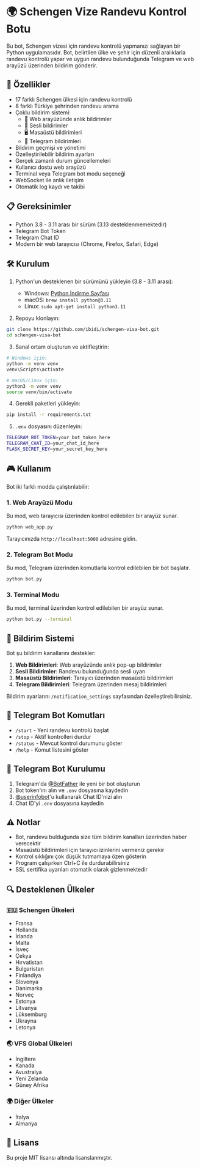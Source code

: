 # 🌍 Schengen Vize Randevu Kontrol Botu

Bu bot, Schengen vizesi için randevu kontrolü yapmanızı sağlayan bir Python uygulamasıdır. Bot, belirtilen ülke ve şehir için düzenli aralıklarla randevu kontrolü yapar ve uygun randevu bulunduğunda Telegram ve web arayüzü üzerinden bildirim gönderir.

## 🚀 Özellikler

- 17 farklı Schengen ülkesi için randevu kontrolü
- 8 farklı Türkiye şehrinden randevu arama
- Çoklu bildirim sistemi:
  - 🔔 Web arayüzünde anlık bildirimler
  - 🎵 Sesli bildirimler
  - 🖥️ Masaüstü bildirimleri
  - 📱 Telegram bildirimleri
- Bildirim geçmişi ve yönetimi
- Özelleştirilebilir bildirim ayarları
- Gerçek zamanlı durum güncellemeleri
- Kullanıcı dostu web arayüzü
- Terminal veya Telegram bot modu seçeneği
- WebSocket ile anlık iletişim
- Otomatik log kaydı ve takibi

## 📋 Gereksinimler

- Python 3.8 - 3.11 arası bir sürüm (3.13 desteklenmemektedir)
- Telegram Bot Token
- Telegram Chat ID
- Modern bir web tarayıcısı (Chrome, Firefox, Safari, Edge)

## 🛠️ Kurulum

1. Python'un desteklenen bir sürümünü yükleyin (3.8 - 3.11 arası):
   - Windows: [Python İndirme Sayfası](https://www.python.org/downloads/)
   - macOS: `brew install python@3.11`
   - Linux: `sudo apt-get install python3.11`

2. Repoyu klonlayın:
```bash
git clone https://github.com/ibidi/schengen-visa-bot.git
cd schengen-visa-bot
```

3. Sanal ortam oluşturun ve aktifleştirin:
```bash
# Windows için:
python -m venv venv
venv\Scripts\activate

# macOS/Linux için:
python3 -m venv venv
source venv/bin/activate
```

4. Gerekli paketleri yükleyin:
```bash
pip install -r requirements.txt
```

5. `.env` dosyasını düzenleyin:
```bash
TELEGRAM_BOT_TOKEN=your_bot_token_here
TELEGRAM_CHAT_ID=your_chat_id_here
FLASK_SECRET_KEY=your_secret_key_here
```

## 🎮 Kullanım

Bot iki farklı modda çalıştırılabilir:

### 1. Web Arayüzü Modu
Bu mod, web tarayıcısı üzerinden kontrol edilebilen bir arayüz sunar.
```bash
python web_app.py
```
Tarayıcınızda `http://localhost:5000` adresine gidin.

### 2. Telegram Bot Modu
Bu mod, Telegram üzerinden komutlarla kontrol edilebilen bir bot başlatır.
```bash
python bot.py
```

### 3. Terminal Modu
Bu mod, terminal üzerinden kontrol edilebilen bir arayüz sunar.
```bash
python bot.py --terminal
```

## 🔔 Bildirim Sistemi

Bot şu bildirim kanallarını destekler:

1. **Web Bildirimleri**: Web arayüzünde anlık pop-up bildirimler
2. **Sesli Bildirimler**: Randevu bulunduğunda sesli uyarı
3. **Masaüstü Bildirimleri**: Tarayıcı üzerinden masaüstü bildirimleri
4. **Telegram Bildirimleri**: Telegram üzerinden mesaj bildirimleri

Bildirim ayarlarını `/notification_settings` sayfasından özelleştirebilirsiniz.

## 📱 Telegram Bot Komutları

- `/start` - Yeni randevu kontrolü başlat
- `/stop` - Aktif kontrolleri durdur
- `/status` - Mevcut kontrol durumunu göster
- `/help` - Komut listesini göster

## 📱 Telegram Bot Kurulumu

1. Telegram'da [@BotFather](https://t.me/botfather) ile yeni bir bot oluşturun
2. Bot token'ını alın ve `.env` dosyasına kaydedin
3. [@userinfobot](https://t.me/userinfobot)'u kullanarak Chat ID'nizi alın
4. Chat ID'yi `.env` dosyasına kaydedin

## ⚠️ Notlar

- Bot, randevu bulduğunda size tüm bildirim kanalları üzerinden haber verecektir
- Masaüstü bildirimleri için tarayıcı izinlerini vermeniz gerekir
- Kontrol sıklığını çok düşük tutmamaya özen gösterin
- Program çalışırken Ctrl+C ile durdurabilirsiniz
- SSL sertifika uyarıları otomatik olarak gizlenmektedir

## 🔍 Desteklenen Ülkeler

### 🇪🇺 Schengen Ülkeleri
- Fransa
- Hollanda
- İrlanda
- Malta
- İsveç
- Çekya
- Hırvatistan
- Bulgaristan
- Finlandiya
- Slovenya
- Danimarka
- Norveç
- Estonya
- Litvanya
- Lüksemburg
- Ukrayna
- Letonya

### 🌏 VFS Global Ülkeleri
- İngiltere
- Kanada
- Avustralya
- Yeni Zelanda
- Güney Afrika

### 🌍 Diğer Ülkeler
- İtalya
- Almanya

## 📄 Lisans

Bu proje MIT lisansı altında lisanslanmıştır. 